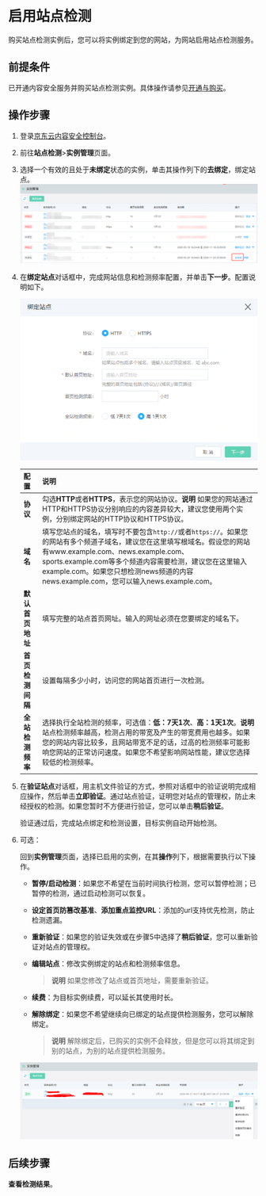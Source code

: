 # 启用站点检测

购买站点检测实例后，您可以将实例绑定到您的网站，为网站启用站点检测服务。

## 前提条件

已开通内容安全服务并购买站点检测实例。具体操作请参见[开通与购买](https://docs.jdcloud.com/cn/content-moderation/purchase-process)。

## 操作步骤

1. 登录[京东云内容安全控制台](https://censor-console.jdcloud.com/overview)。

2. 前往**站点检测**>**实例管理**页面。

3. 选择一个有效的且处于**未绑定**状态的实例，单击其操作列下的**去绑定**，绑定站点。
   ![image](../../../../../image/Content-Moderation/Update-Website\4.website-instance-bind.png)

4. 在**绑定站点**对话框中，完成网站信息和检测频率配置，并单击**下一步**。配置说明如下。

   ![image](../../../../../image/Content-Moderation/Update-Website\5.website-add-html.png)

   | 配置             | 说明                                                         |
   | :--------------- | :----------------------------------------------------------- |
   | **协议**         | 勾选**HTTP**或者**HTTPS**，表示您的网站协议。**说明** 如果您的网站通过HTTP和HTTPS协议分别响应的内容差异较大，建议您使用两个实例，分别绑定网站的HTTP协议和HTTPS协议。 |
   | **域名**         | 填写您站点的域名，填写时不要包含`http://`或者`https://`。如果您的网站有多个频道子域名，建议您在这里填写根域名。假设您的网站有www.example.com、news.example.com、sports.example.com等多个频道内容需要检测，建议您在这里输入example.com。如果您只想检测news频道的内容news.example.com，您可以输入news.example.com。 |
   | **默认首页地址** | 填写完整的站点首页网址。输入的网址必须在您要绑定的域名下。   |
   | **首页检测间隔** | 设置每隔多少小时，访问您的网站首页进行一次检测。             |
   | **全站检测频率** | 选择执行全站检测的频率，可选值：**低：7天1次**、**高：1天1次**。**说明** 站点检测频率越高，检测占用的带宽及产生的带宽费用也越多。如果您的网站内容比较多，且网站带宽不足的话，过高的检测频率可能影响您网站的正常访问速度。如果您不希望影响网站性能，建议您选择较低的检测频率。 |

5. 在**验证站点**对话框，用主机文件验证的方式，参照对话框中的验证说明完成相应操作，然后单击**立即验证**。通过站点验证，证明您对站点的管理权，防止未经授权的检测。如果您暂时不方便进行验证，您可以单击**稍后验证**。

   验证通过后，完成站点绑定和检测设置，目标实例自动开始检测。

6. 可选： 

   回到**实例管理**页面，选择已启用的实例，在其**操作**列下，根据需要执行以下操作。

   - **暂停/启动检测**：如果您不希望在当前时间执行检测，您可以暂停检测；已暂停的检测，通过启动检测可以恢复。

   - **设定首页防篡改基准**、**添加重点监控URL**：添加的url支持优先检测，防止检测遗漏。

   - **重新验证**：如果您的验证失效或在步骤5中选择了**稍后验证**，您可以重新验证对站点的管理权。

   - **编辑站点**：修改实例绑定的站点和检测频率信息。

     > **说明** 如果您修改了站点或首页地址，需要重新验证。

   - **续费**：为目标实例续费，可以延长其使用时长。

   - **解除绑定**：如果您不希望继续向已绑定的站点提供检测服务，您可以解除绑定。

     > **说明** 解除绑定后，已购买的实例不会释放，但是您可以将其绑定到别的站点，为别的站点提供检测服务。


   ![image](../../../../../image/Content-Moderation/Update-Website\6.website-more.png)

## 后续步骤

**查看检测结果**。